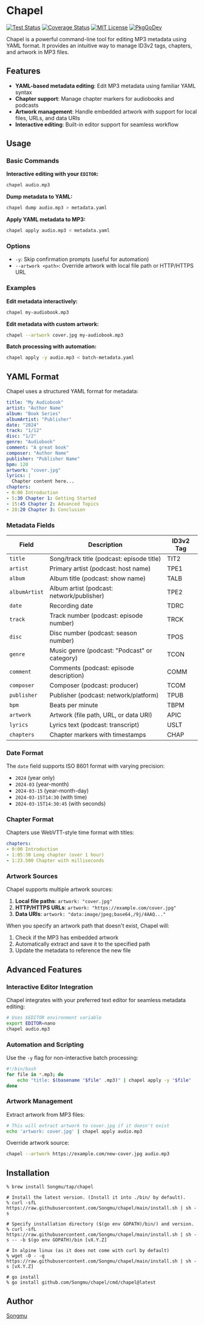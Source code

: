 # Chapel

[![Test Status](https://github.com/Songmu/chapel/actions/workflows/test.yaml/badge.svg?branch=main)][actions]
[![Coverage Status](https://codecov.io/gh/Songmu/chapel/branch/main/graph/badge.svg)][codecov]
[![MIT License](https://img.shields.io/github/license/Songmu/chapel)][license]
[![PkgGoDev](https://pkg.go.dev/badge/github.com/Songmu/chapel)][PkgGoDev]

[actions]: https://github.com/Songmu/chapel/actions?workflow=test
[codecov]: https://codecov.io/gh/Songmu/chapel
[license]: https://github.com/Songmu/chapel/blob/main/LICENSE
[PkgGoDev]: https://pkg.go.dev/github.com/Songmu/chapel

Chapel is a powerful command-line tool for editing MP3 metadata using YAML format. It provides an intuitive way to manage ID3v2 tags, chapters, and artwork in MP3 files.

## Features
- **YAML-based metadata editing**: Edit MP3 metadata using familiar YAML syntax
- **Chapter support**: Manage chapter markers for audiobooks and podcasts
- **Artwork management**: Handle embedded artwork with support for local files, URLs, and data URIs
- **Interactive editing**: Built-in editor support for seamless workflow

## Usage

### Basic Commands

**Interactive editing with your `EDITOR`:**
```bash
chapel audio.mp3
```

**Dump metadata to YAML:**
```bash
chapel dump audio.mp3 > metadata.yaml
```

**Apply YAML metadata to MP3:**
```bash
chapel apply audio.mp3 < metadata.yaml
```

### Options
- `-y`: Skip confirmation prompts (useful for automation)
- `--artwork <path>`: Override artwork with local file path or HTTP/HTTPS URL

### Examples

**Edit metadata interactively:**
```bash
chapel my-audiobook.mp3
```

**Edit metadata with custom artwork:**
```bash
chapel --artwork cover.jpg my-audiobook.mp3
```

**Batch processing with automation:**
```bash
chapel apply -y audio.mp3 < batch-metadata.yaml
```

## YAML Format

Chapel uses a structured YAML format for metadata:

```yaml
title: "My Audiobook"
artist: "Author Name"
album: "Book Series"
albumArtist: "Publisher"
date: "2024"
track: "1/12"
disc: "1/2"
genre: "Audiobook"
comment: "A great book"
composer: "Author Name"
publisher: "Publisher Name"
bpm: 120
artwork: "cover.jpg"
lyrics: |
  Chapter content here...
chapters:
- 0:00 Introduction
- 5:30 Chapter 1: Getting Started
- 15:45 Chapter 2: Advanced Topics
- 28:20 Chapter 3: Conclusion
```

### Metadata Fields

| Field | Description | ID3v2 Tag |
|-------|-------------|-----------|
| `title` | Song/track title (podcast: episode title) | TIT2 |
| `artist` | Primary artist (podcast: host name) | TPE1 |
| `album` | Album title (podcast: show name) | TALB |
| `albumArtist` | Album artist (podcast: network/publisher) | TPE2 |
| `date` | Recording date | TDRC |
| `track` | Track number (podcast: episode number) | TRCK |
| `disc` | Disc number (podcast: season number) | TPOS |
| `genre` | Music genre (podcast: "Podcast" or category) | TCON |
| `comment` | Comments (podcast: episode description) | COMM |
| `composer` | Composer (podcast: producer) | TCOM |
| `publisher` | Publisher (podcast: network/platform) | TPUB |
| `bpm` | Beats per minute | TBPM |
| `artwork` | Artwork (file path, URL, or data URI) | APIC |
| `lyrics` | Lyrics text (podcast: transcript) | USLT |
| `chapters` | Chapter markers with timestamps | CHAP |

### Date Format

The `date` field supports ISO 8601 format with varying precision:
- `2024` (year only)
- `2024-03` (year-month)
- `2024-03-15` (year-month-day)
- `2024-03-15T14:30` (with time)
- `2024-03-15T14:30:45` (with seconds)

### Chapter Format

Chapters use WebVTT-style time format with titles:
```yaml
chapters:
- 0:00 Introduction
- 1:05:30 Long chapter (over 1 hour)
- 1:23.500 Chapter with milliseconds
```

### Artwork Sources

Chapel supports multiple artwork sources:

1. **Local file paths**: `artwork: "cover.jpg"`
2. **HTTP/HTTPS URLs**: `artwork: "https://example.com/cover.jpg"`
3. **Data URIs**: `artwork: "data:image/jpeg;base64,/9j/4AAQ..."`

When you specify an artwork path that doesn't exist, Chapel will:
1. Check if the MP3 has embedded artwork
2. Automatically extract and save it to the specified path
3. Update the metadata to reference the new file

## Advanced Features

### Interactive Editor Integration

Chapel integrates with your preferred text editor for seamless metadata editing:

```bash
# Uses $EDITOR environment variable
export EDITOR=nano
chapel audio.mp3
```

### Automation and Scripting

Use the `-y` flag for non-interactive batch processing:

```bash
#!/bin/bash
for file in *.mp3; do
    echo "title: $(basename "$file" .mp3)" | chapel apply -y "$file"
done
```

### Artwork Management

Extract artwork from MP3 files:
```bash
# This will extract artwork to cover.jpg if it doesn't exist
echo 'artwork: cover.jpg' | chapel apply audio.mp3
```

Override artwork source:
```bash
chapel --artwork https://example.com/new-cover.jpg audio.mp3
```

## Installation

```console
% brew install Songmu/tap/chapel

# Install the latest version. (Install it into ./bin/ by default).
% curl -sfL https://raw.githubusercontent.com/Songmu/chapel/main/install.sh | sh -s

# Specify installation directory ($(go env GOPATH)/bin/) and version.
% curl -sfL https://raw.githubusercontent.com/Songmu/chapel/main/install.sh | sh -s -- -b $(go env GOPATH)/bin [vX.Y.Z]

# In alpine linux (as it does not come with curl by default)
% wget -O - -q https://raw.githubusercontent.com/Songmu/chapel/main/install.sh | sh -s [vX.Y.Z]

# go install
% go install github.com/Songmu/chapel/cmd/chapel@latest
```

## Author

[Songmu](https://github.com/Songmu)
